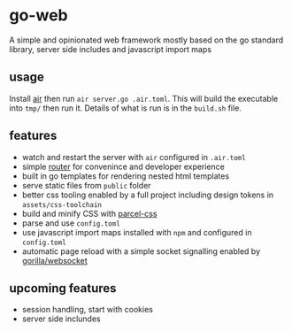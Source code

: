 # go-web
A simple and opinionated web framework mostly based on the go standard library, server side includes and javascript import maps

## usage
Install [air](https://github.com/cosmtrek/air) then run `air server.go .air.toml`. This will build the executable into `tmp/` then run it. Details of what is run is in the `build.sh` file.

## features
- watch and restart the server with `air` configured in `.air.toml`
- simple [router](https://github.com/julienschmidt/httprouter) for convenince and developer experience 
- built in go templates for rendering nested html templates
- serve static files from `public` folder 
- better css tooling enabled by a full project including design tokens in `assets/css-toolchain`
- build and minify CSS with [parcel-css](https://github.com/parcel-bundler/parcel-css)
- parse and use `config.toml`
- use javascript import maps installed with `npm` and configured in `config.toml`
- automatic page reload with a simple socket signalling enabled by [gorilla/websocket](https://github.com/gorilla/websocket)

## upcoming features

- session handling, start with cookies
- server side inclundes
